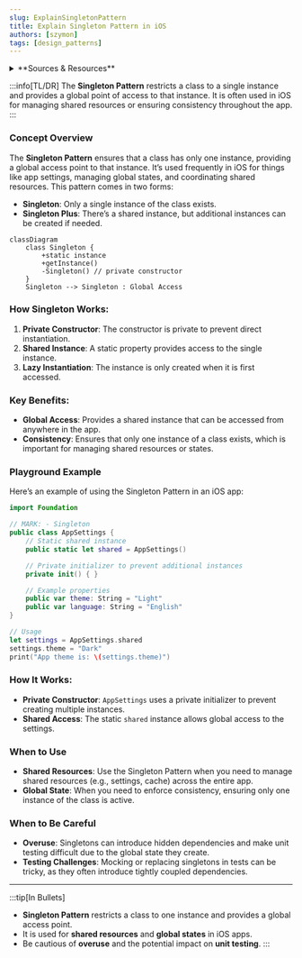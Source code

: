 ```yaml
---
slug: ExplainSingletonPattern
title: Explain Singleton Pattern in iOS
authors: [szymon]
tags: [design_patterns]
---
```


<details>
  <summary>**Sources & Resources**</summary>

  **Main Source:** Ray Wenderlich - Design Patterns by Tutorials (2019)

  **Further Reading:**
  - [Singleton | Refactoring Guru](https://refactoring.guru/design-patterns/singleton)
  - [Singleton | Design Patterns In Swift](https://github.com/ochococo/Design-Patterns-In-Swift?tab=readme-ov-file#-singleton)
</details>

:::info[TL/DR]
The **Singleton Pattern** restricts a class to a single instance and provides a global point of access to that instance. It is often used in iOS for managing shared resources or ensuring consistency throughout the app.
:::

### Concept Overview

The **Singleton Pattern** ensures that a class has only one instance, providing a global access point to that instance. It’s used frequently in iOS for things like app settings, managing global states, and coordinating shared resources. This pattern comes in two forms:
  
- **Singleton**: Only a single instance of the class exists.
- **Singleton Plus**: There’s a shared instance, but additional instances can be created if needed.

```mermaid
classDiagram
    class Singleton {
        +static instance
        +getInstance()
        -Singleton() // private constructor
    }
    Singleton --> Singleton : Global Access
```

### How Singleton Works:
1. **Private Constructor**: The constructor is private to prevent direct instantiation.
2. **Shared Instance**: A static property provides access to the single instance.
3. **Lazy Instantiation**: The instance is only created when it is first accessed.

### Key Benefits:
- **Global Access**: Provides a shared instance that can be accessed from anywhere in the app.
- **Consistency**: Ensures that only one instance of a class exists, which is important for managing shared resources or states.

### Playground Example

Here’s an example of using the Singleton Pattern in an iOS app:

```swift
import Foundation

// MARK: - Singleton
public class AppSettings {
    // Static shared instance
    public static let shared = AppSettings()

    // Private initializer to prevent additional instances
    private init() { }

    // Example properties
    public var theme: String = "Light"
    public var language: String = "English"
}

// Usage
let settings = AppSettings.shared
settings.theme = "Dark"
print("App theme is: \(settings.theme)")
```

### How It Works:
- **Private Constructor**: `AppSettings` uses a private initializer to prevent creating multiple instances.
- **Shared Access**: The static `shared` instance allows global access to the settings.

### When to Use

- **Shared Resources**: Use the Singleton Pattern when you need to manage shared resources (e.g., settings, cache) across the entire app.
- **Global State**: When you need to enforce consistency, ensuring only one instance of the class is active.

### When to Be Careful

- **Overuse**: Singletons can introduce hidden dependencies and make unit testing difficult due to the global state they create.
- **Testing Challenges**: Mocking or replacing singletons in tests can be tricky, as they often introduce tightly coupled dependencies.

---

:::tip[In Bullets]
- **Singleton Pattern** restricts a class to one instance and provides a global access point.
- It is used for **shared resources** and **global states** in iOS apps.
- Be cautious of **overuse** and the potential impact on **unit testing**.
:::
